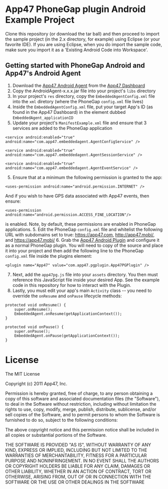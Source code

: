 # App47 PhoneGap plugin Android Example Project

Clone this repository (or download the tar ball) and then proceed to import the sample project (in the 2.x directory, for example) using Eclipse (or your favorite IDE). If you are using Eclipse, when you do import the sample code, make sure you import it as a 'Existing Android Code into Workspace'. 

## Getting started with PhoneGap Android and App47's Android Agent

1. Download the [App47 Android Agent](http://app47.com/wiki/doku.php?id=configure:androidapp) from the [App47 Dashboard](https://cirrus.app47.com)
2. Copy the AndroidAgent-x.x.x.jar file into your project's `libs` directory
3. In your project's `res` directory, copy the `EmbeddedAgentConfig.xml` file into the `xml` diretory (where the PhoneGap `config.xml` file lives)
4. Inside the `EmbeddedAgentConfig.xml` file, put your target App's ID (as found in the App47 Dashboard) in the element dubbed `EmbeddedAgent_applicationID`
4. Update your project's `ManifestExample.xml` file and ensure that 3 services are added to the PhoneGap application
```
<service android:enabled="true" android:name="com.app47.embeddedagent.AgentConfigService" />
```
```
<service android:enabled="true" android:name="com.app47.embeddedagent.AgentSessionService" />
```
```
<service android:enabled="true" android:name="com.app47.embeddedagent.AgentEventService" />
```
5. Ensure that at a minimum the following permission is granted to the app:
```
<uses-permission android:name="android.permission.INTERNET" />
```
And if you wish to have GPS data associated with App47 events, then ensure:
```
<uses-permission android:name="android.permission.ACCESS_FINE_LOCATION"/>
```
is enabled. Note, by default, these permissions are enabled in PhoneGap applications.
5. Edit the PhoneGap `config.xml` file and whitelist the following URL with subdomains set to true: https://app47.com, http://app47.mobi/, and https://app47.mobi/ 
6. Grab the [App47 Android Plugin](https://github.com/App47/phonegap-plugins) and configure it as a normal PhoneGap plugin. You will need to copy of the source and place it into your project and then add the following line to the PhoneGap `config.xml` file inside the plugins element:
```
<plugin name="App47" value="com.app47.pgplugin.App47PGPlugin" />
```
7. Next, add the `app47pg.js` file into your `assets` directory. You then must reference this JavaScript file inside your desired App. See the example code in this repository for how to interact with the Plugin.
8. Lastly, you must edit your app's main `Activity` class -- you need to override the `onResume` and `onPause` lifecycle methods:
```
protected void onResume() {
	super.onResume();
	EmbeddedAgent.onResume(getApplicationContext());
}

protected void onPause() {
	super.onPause();
	EmbeddedAgent.onPause(getApplicationContext());
}
```

# License

The MIT License

Copyright (c) 2011 App47, Inc.

Permission is hereby granted, free of charge, to any person obtaining a copy of this software and associated documentation files (the "Software"), to deal in the Software without restriction, including without limitation the rights to use, copy, modify, merge, publish, distribute, sublicense, and/or sell copies of the Software, and to permit persons to whom the Software is furnished to do so, subject to the following conditions:

The above copyright notice and this permission notice shall be included in all copies or substantial portions of the Software.

THE SOFTWARE IS PROVIDED "AS IS", WITHOUT WARRANTY OF ANY KIND, EXPRESS OR IMPLIED, INCLUDING BUT NOT LIMITED TO THE WARRANTIES OF MERCHANTABILITY, FITNESS FOR A PARTICULAR PURPOSE AND NONINFRINGEMENT. IN NO EVENT SHALL THE AUTHORS OR COPYRIGHT HOLDERS BE LIABLE FOR ANY CLAIM, DAMAGES OR OTHER LIABILITY, WHETHER IN AN ACTION OF CONTRACT, TORT OR OTHERWISE, ARISING FROM, OUT OF OR IN CONNECTION WITH THE SOFTWARE OR THE USE OR OTHER DEALINGS IN THE SOFTWARE